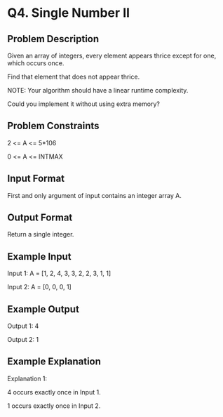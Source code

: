 # Q4. Single Number II
## Problem Description
Given an array of integers, every element appears thrice except for one, which occurs once.

Find that element that does not appear thrice.

NOTE: Your algorithm should have a linear runtime complexity.

Could you implement it without using extra memory?

## Problem Constraints
2 <= A <= 5*106

0 <= A <= INTMAX

## Input Format
First and only argument of input contains an integer array A.

## Output Format
Return a single integer.

## Example Input
Input 1:
 A = [1, 2, 4, 3, 3, 2, 2, 3, 1, 1]

Input 2:
 A = [0, 0, 0, 1]

## Example Output
Output 1:
 4

Output 2:
 1

## Example Explanation
Explanation 1:

 4 occurs exactly once in Input 1.

 1 occurs exactly once in Input 2.
